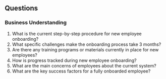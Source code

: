 ## Questions

### Business Understanding
1. What is the current step-by-step procedure for new employee onboarding?
2. What specific challenges make the onboarding process take 3 months?
3. Are there any training programs or materials currently in place for new employees?
4. How is progress tracked during new employee onboarding?
5. What are the main concerns of employees about the current system?
6. What are the key success factors for a fully onboarded employee?